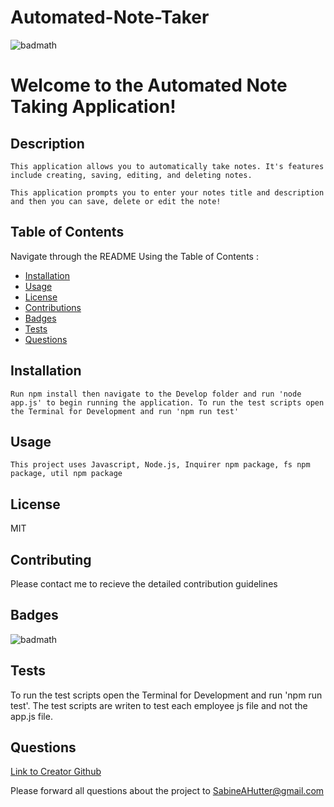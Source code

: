 # Automated-Note-Taker
  ![badmath](https://img.shields.io/badge/license-MIT-green)

  # Welcome to the Automated Note Taking Application!  

  ## Description
    This application allows you to automatically take notes. It's features include creating, saving, editing, and deleting notes. 

    This application prompts you to enter your notes title and description and then you can save, delete or edit the note!

  ## Table of Contents
  Navigate through the README Using the Table of Contents : 

  * [Installation](#installation)
  * [Usage](#usage)
  * [License](#license)
  * [Contributions](#contributing)
  * [Badges](#badges)
  * [Tests](#tests)
  * [Questions](#questions)

  ## Installation
    Run npm install then navigate to the Develop folder and run 'node app.js' to begin running the application. To run the test scripts open the Terminal for Development and run 'npm run test'

  ## Usage
    This project uses Javascript, Node.js, Inquirer npm package, fs npm package, util npm package

  ## License
  MIT

  ## Contributing
  Please contact me to recieve the detailed contribution guidelines

  ## Badges
  ![badmath](https://img.shields.io/badge/license-MIT-green)
  

  ## Tests
To run the test scripts open the Terminal for Development and run 'npm run test'. The test scripts are writen to test each employee js file and not the app.js file. 

  ## Questions
  [Link to Creator Github](https://github.com/sabinehutter)

  Please forward all questions about the project to [SabineAHutter@gmail.com](SabineAHutter@gmail.com)
  
